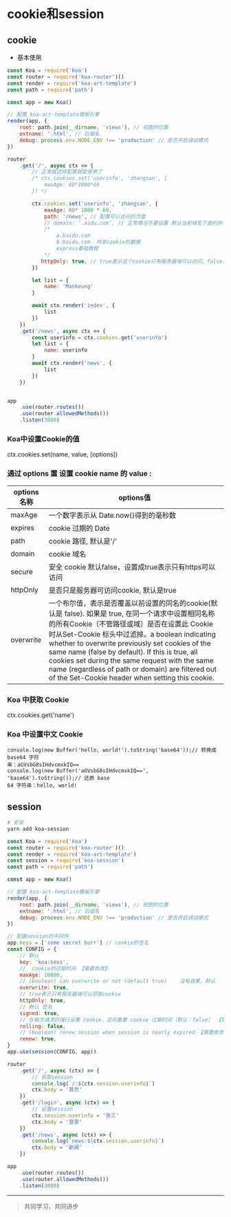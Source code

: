 # cookie和session

## cookie

* 基本使用

```js
const Koa = require('koa')
const router = require('koa-router')()
const render = require('koa-art-template')
const path = require('path')

const app = new Koa()

// 配置 koa-art-template模板引擎
render(app, {
    root: path.join(__dirname, 'views'), // 视图的位置
    extname: '.html', // 后缀名
    debug: process.env.NODE_ENV !== 'production' // 是否开启调试模式
})

router
    .get('/', async ctx => {
        // 正常就这样配置就能使用了
        /* ctx.cookies.set('userinfo', 'zhangsan', {
            maxAge: 60*1000*60
        }) */

        ctx.cookies.set('userinfo', 'zhangsan', {
            maxAge: 60* 1000 * 60,
            path: '/news', // 配置可以访问的页面
            // domain: '.aidu.com', // 正常情况不要设置 默认当前域名下面的所有页面都可以访问
            /*
                a.baidu.com
                b.baidu.com  共享cookie的数据
                express基础教程
            */
           httpOnly: true, // true表示这个cookie只有服务器端可以访问，false表示客户端（js），服务器端都可以访问
        })

        let list = {
            name: 'Mankeung'
        }

        await ctx.render('index', {
            list
        })
    })
    .get('/news', async ctx => {
        const userinfo = ctx.cookies.get('userinfo')
        let list = {
            name: userinfo
        }
        await ctx.render('news', {
            list
        })
    })


app
    .use(router.routes())
    .use(router.allowedMethods())
    .listen(3000)
```

### Koa中设置Cookie的值
ctx.cookies.set(name, value, [options])

### 通过 options 置 设置 cookie name  的 value :

options名称 | options值
--- | ---
maxAge | 一个数字表示从 Date.now()得到的毫秒数
expires | cookie 过期的 Date
path | cookie 路径, 默认是'/'
domain | cookie 域名
secure | 安全 cookie 默认false，设置成true表示只有https可以访问
httpOnly | 是否只是服务器可访问cookie, 默认是true
overwrite | 一个布尔值，表示是否覆盖以前设置的同名的cookie(默认是 false). 如果是 true, 在同一个请求中设置相同名称的所有Cookie（不管路径或域）是否在设置此 Cookie 时从Set-Cookie 标头中过滤掉。a boolean indicating whether to overwrite previously set cookies of the same name (false by default). If this is true, all cookies set during the same request with the same name (regardless of path or domain) are filtered out of the Set-Cookie header when setting this cookie.

### Koa 中获取 Cookie
ctx.cookies.get('name')

### Koa  中设置中文 Cookie

```
console.log(new Buffer('hello, world!').toString('base64'));// 转换成 base64 字符
串：aGVsbG8sIHdvcmxkIQ==
console.log(new Buffer('aGVsbG8sIHdvcmxkIQ==', 'base64').toString());// 还原 base
64 字符串：hello, world!
```

## session

```bash
# 安装
yarn add koa-session
```

```js
const Koa = require('koa')
const router = require('koa-router')()
const render = require('koa-art-template')
const session = require('koa-session')
const path = require('path')

const app = new Koa()

// 配置 koa-art-template模板引擎
render(app, {
    root: path.join(__dirname, 'views'), // 视图的位置
    extname: '.html', // 后缀名
    debug: process.env.NODE_ENV !== 'production' // 是否开启调试模式
})

// 配置session的中间件
app.keys = ['some secret hurr'] // cookie的签名
const CONFIG = {
    // 默认
    key: 'koa:sess',
    //  cookie的过期时间 【需要修改】
    maxAge: 10000,
    // (boolean) can overwrite or not (default true)    没有效果，默认
    overwrite: true,
    // true表示只有服务器端可以获取cookie
    httpOnly: true,
    // 默认 签名
    signed: true,
    // 在每次请求时强行设置 cookie，这将重置 cookie 过期时间（默认：false） 【需要修改】
    rolling: false,
    // (boolean) renew session when session is nearly expired 【需要修改】
    renew: true,
}
app.use(session(CONFIG, app))

router
    .get('/', async (ctx) => {
        // 获取session
        console.log(`/:${ctx.session.userinfo}`)
        ctx.body = '首页'
    })
    .get('/login', async (ctx) => {
        // 设置session
        ctx.session.userinfo = '张三'
        ctx.body = '登录'
    })
    .get('/news', async (ctx) => {
        console.log(`news:${ctx.session.userinfo}`)
        ctx.body = '新闻'
    })

app
    .use(router.routes())
    .use(router.allowedMethods())
    .listen(3000)
```

___
> 共同学习，共同进步